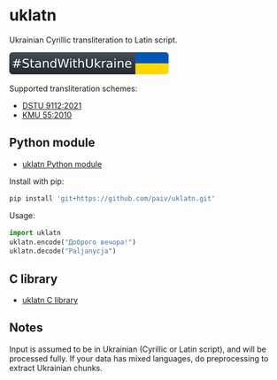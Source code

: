 uklatn
==
Ukrainian Cyrillic transliteration to Latin script.

[![standwithukraine](docs/StandWithUkraine.svg)](https://ukrainewar.carrd.co/)

Supported transliteration schemes:
- [DSTU 9112:2021](https://uk.wikipedia.org/wiki/ДСТУ_9112:2021)
- [KMU 55:2010](https://zakon.rada.gov.ua/laws/show/55-2010-п)


Python module
--
- [uklatn Python module](python/)

Install with pip:
```sh
pip install 'git+https://github.com/paiv/uklatn.git'
```

Usage:
```py
import uklatn
uklatn.encode("Доброго вечора!")
uklatn.decode("Paljanycja")
```


C library
--
- [uklatn C library](c/)


Notes
--
Input is assumed to be in Ukrainian (Cyrillic or Latin script), and will be processed fully.
If your data has mixed languages, do preprocessing to extract Ukrainian chunks.

